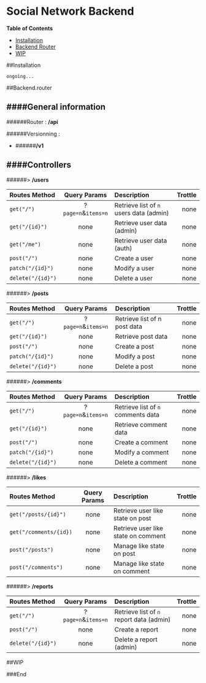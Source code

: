 # Social Network Backend

**Table of Contents**
* [Installation](#installation)
* [Backend Router](#Backend.router)
* [WIP](#WIP)

##Installation

`ongoing...`

##Backend.router

####General information
---
######Router : **/api**

######Versionning :

* ######**/v1**

####Controllers
---
######> **/users**

| Routes Method | Query Params | Description | Trottle |
| :-------------------- | :-------------------: | :--------------- | ---------: |
| `get("/")`            | ?`page=n`&`items=n`   | Retrieve list of `n` users data (admin) | none |
| `get("/{id}")`        | none                  | Retrieve user data (admin) | none |
| `get("/me")`          | none                  | Retrieve user data (auth) | none |
| `post("/")`           | none                  | Create a user | none |
| `patch("/{id}")`      | none                  | Modify a user | none |
| `delete("/{id}")`     | none                  | Delete a user | none |

######> **/posts**

| Routes Method | Query Params | Description | Trottle |
| :-------------------- | :-------------------: | :--------------- | ---------: |
| `get("/")`            | ?`page=n`&`items=n`   | Retrieve list of n post data | none |
| `get("/{id}")`        | none                  | Retrieve post data | none |
| `post("/")`           | none                  | Create a post | none |
| `patch("/{id}")`      | none                  | Modify a post | none |
| `delete("/{id}")`     | none                  | Delete a post | none |


######> **/comments**

| Routes Method | Query Params | Description | Trottle |
| :-------------------- | :-------------------: | :--------------- | ---------: |
| `get("/")`            | ?`page=n`&`items=n`   | Retrieve list of `n` comments data | none |
| `get("/{id}")`        | none                  | Retrieve comment data | none |
| `post("/")`           | none                  | Create a comment | none |
| `patch("/{id}")`      | none                  | Modify a comment | none |
| `delete("/{id}")`     | none                  | Delete a comment | none |

######> **/likes**

| Routes Method | Query Params | Description | Trottle |
| :-------------------- | :-------------------: | :--------------- | ---------: |
| `get("/posts/{id}")`  | none                  | Retrieve user like state on post | none |
| `get("/comments/{id})`| none                  | Retrieve user like state on comment | none |
| `post("/posts")`      | none                  | Manage like state on post | none |
| `post("/comments")`   | none                  | Manage like state on comment | none |

######> **/reports**

| Routes Method | Query Params | Description | Trottle |
| :-------------------- | :-------------------: | :--------------- | ---------: |
| `get("/")`            | ?`page=n`&`items=n`   | Retrieve list of `n` report data (admin) | none |
| `post("/")`           | none                  | Create a report | none |
| `delete("/{id}")`     | none                  | Delete a report (admin) | none |

##WIP

###End
